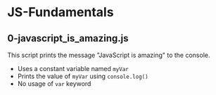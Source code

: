 # JS-Fundamentals

## 0-javascript_is_amazing.js

This script prints the message "JavaScript is amazing" to the console.

- Uses a constant variable named `myVar`
- Prints the value of `myVar` using `console.log()`
- No usage of `var` keyword

